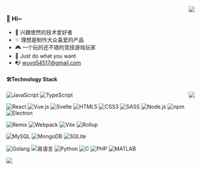 
<img align="right" src="https://bad-apple-github-readme.vercel.app/api?show_bg=1&username=qianjiachun&theme=vue" />

### 🤗 Hi~
- 🎈 兴趣使然的技术爱好者
- ✨ 理想是制作大众喜爱的产品
- 🎮 一个玩的还不错的竞技游戏玩家
- 🤔 Just do what you want
- 📭 wuyq54517@gmail.com



#### 🛠️Technology Stack
  

<img align="right" src="https://github-profile-trophy.vercel.app/?username=qianjiachun&theme=flat&title=Stars,Followers,Commit,MultiLanguage&margin-w=5&row=2&column=2">

![JavaScript](https://img.shields.io/badge/JavaScript-%23323330.svg?logo=javascript&logoColor=%23F7DF1E&style=flat-square)
![TypeScript](https://img.shields.io/badge/TypeScript-%23007acc.svg?logo=typescript&logoColor=white&style=flat-square)

<img src="https://img.shields.io/badge/React-%2320232a.svg?logo=React&logoColor=%2361dafb&style=flat-square" alt="React" /> <img src="https://img.shields.io/badge/Vue.js-%2335495e.svg?logo=Vue.js&logoColor=%234fc08d&style=flat-square" alt="Vue.js" /> <img src="https://img.shields.io/badge/Svelte-%23FF3E00.svg?logo=svelte&logoColor=white&style=flat-square" alt="Svelte"> <img src="https://img.shields.io/badge/Html5-%23e34f26.svg?logo=html5&logoColor=white&style=flat-square" alt="HTML5" /> <img src="https://img.shields.io/badge/CSS3-%231572b6.svg?logo=css3&logoColor=white&style=flat-square" alt="CSS3" /> <img src="https://img.shields.io/badge/Sass-%23CC6699.svg?logo=sass&logoColor=white&style=flat-square" alt="SASS" /> <img src="https://img.shields.io/badge/Node.js-%2343853d.svg?logo=node.js&logoColor=white&style=flat-square" alt="Node.js" /> <img src="https://img.shields.io/badge/NPM-%23cb0000.svg?logo=npm&logoColor=white&style=flat-square" alt="npm" /> <img src="https://img.shields.io/badge/Electron-%231572b6.svg?logo=Electron&logoColor=white&style=flat-square" alt="Electron"> 


<img src="https://img.shields.io/badge/Remix-%23000000.svg?logo=Remix&logoColor=white&style=flat-square" alt="Remix" /> <img src="https://img.shields.io/badge/Webpack-%231e72b3.svg?logo=Webpack&logoColor=white&style=flat-square" alt="Webpack" /> <img src="https://img.shields.io/badge/-Vite-%23646CFF?style=flat-square&logo=vite&logoColor=ffffff" alt="Vite" > <img src="https://img.shields.io/badge/Rollup-%23EC4A3F.svg?logo=rollup.js&logoColor=white&style=flat-square" alt="Rollup" > 

<img src="https://img.shields.io/badge/MySQL-%234479a1.svg?logo=MySQL&logoColor=white&style=flat-square" alt="MySQL" /> <img src="https://img.shields.io/badge/Mongodb-%234ea94b.svg?logo=Mongodb&logoColor=white&style=flat-square" alt="MongoDB" /> <img src="https://img.shields.io/badge/SQLite-%23a51f17.svg?logo=sqlite&logoColor=white&style=flat-square" alt="SQLite" /> 

<img src="https://img.shields.io/badge/Golang-%23000000.svg?logo=goland&logoColor=white&style=flat-square" alt="Golang" /> <img src="https://img.shields.io/badge/%E6%98%93%E8%AF%AD%E8%A8%80-%23FF4734.svg?logoColor=white&style=flat-square" alt="易语言" />  <img src="https://img.shields.io/badge/Python-%233776AB.svg?logo=python&logoColor=white&style=flat-square" alt="Python" /> <img src="https://img.shields.io/badge/C-%23A8B9CC.svg?logo=c&logoColor=white&style=flat-square" alt="C" /> <img src="https://img.shields.io/badge/PHP-%23777BB4.svg?logo=php&logoColor=white&style=flat-square" alt="PHP" /> <img src="https://img.shields.io/badge/Matlab-%23FF9E2A.svg?logoColor=white&style=flat-square" alt="MATLAB" /> 

<img src="https://img.shields.io/badge/ConterStrike-%23323330.svg?logo=Counter-Strike&logoColor=white&style=flat-square">


 
